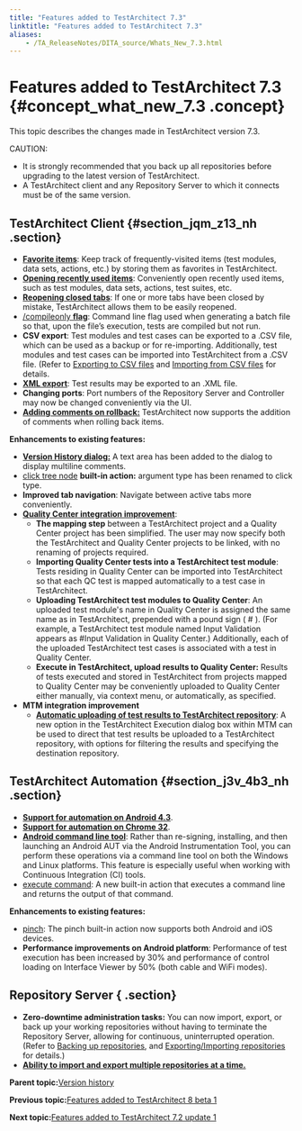 ```yaml
--- 
title: "Features added to TestArchitect 7.3"
linktitle: "Features added to TestArchitect 7.3"
aliases: 
    - /TA_ReleaseNotes/DITA_source/Whats_New_7.3.html
---
```

# Features added to TestArchitect 7.3 {#concept_what_new_7.3 .concept}

This topic describes the changes made in TestArchitect version 7.3.

CAUTION:

-   It is strongly recommended that you back up all repositories before upgrading to the latest version of TestArchitect.
-   A TestArchitect client and any Repository Server to which it connects must be of the same version.

## TestArchitect Client {#section_jqm_z13_nh .section}

-   [**Favorite items**](../../TA_Help/Topics/Favorite_items.html): Keep track of frequently-visited items \(test modules, data sets, actions, etc.\) by storing them as favorites in TestArchitect.
-   [**Opening recently used items**](../../TA_Help/Topics/Opening_recent_items.html): Conveniently open recently used items, such as test modules, data sets, actions, test suites, etc.
-   [**Reopening closed tabs**](../../TA_Help/Topics/Recovering_closed_items.html): If one or more tabs have been closed by mistake, TestArchitect allows them to be easily reopened.
-   [/compileonly **flag**](../../TA_Help/Topics/Test_exec_cmd.html): Command line flag used when generating a batch file so that, upon the file’s execution, tests are compiled but not run.
-   **CSV export**: Test modules and test cases can be exported to a .CSV file, which can be used as a backup or for re-importing. Additionally, test modules and test cases can be imported into TestArchitect from a .CSV file. \(Refer to [Exporting to CSV files](../../TA_Help/Topics/Exporing_to_CSV.html) and [Importing from CSV files](../../TA_Help/Topics/Importing_from_CSV.html) for details.
-   [**XML export**](../../TA_Help/Topics/Test_result_export_XML.html): Test results may be exported to an .XML file.
-   **Changing ports**: Port numbers of the Repository Server and Controller may now be changed conveniently via the UI.
-   [**Adding comments on rollback:**](../../TA_Help/Topics/Project_items_revision_roll_back.html) TestArchitect now supports the addition of comments when rolling back items.


**Enhancements to existing features:**

-   [**Version History dialog:**](../../TA_Help/Topics/Project_items_history.html) A text area has been added to the dialog to display multiline comments.
-   [click tree node](../../TA_Automation/Topics/bia_click_tree_node.html) **built-in action:** argument type has been renamed to click type.
-   **Improved tab navigation**: Navigate between active tabs more conveniently.
-   [**Quality Center integration improvement**](../../TA_Help/Topics/Integration_QC_intro.html):
    -   **The mapping step** between a TestArchitect project and a Quality Center project has been simplified. The user may now specify both the TestArchitect and Quality Center projects to be linked, with no renaming of projects required.
    -   **Importing Quality Center tests into a TestArchitect test module**: Tests residing in Quality Center can be imported into TestArchitect so that each QC test is mapped automatically to a test case in TestArchitect.
    -   **Uploading TestArchitect test modules to Quality Center**: An uploaded test module's name in Quality Center is assigned the same name as in TestArchitect, prepended with a pound sign \( \# \). \(For example, a TestArchitect test module named Input Validation appears as \#Input Validation in Quality Center.\) Additionally, each of the uploaded TestArchitect test cases is associated with a test in Quality Center.
    -   **Execute in TestArchitect, upload results to Quality Center:** Results of tests executed and stored in TestArchitect from projects mapped to Quality Center may be conveniently uploaded to Quality Center either manually, via context menu, or automatically, as specified.
-   **MTM integration improvement**
    -   [**Automatic uploading of test results to TestArchitect repository**](../../TA_Help/Topics/Integration_MTM_running_test_cases.html): A new option in the TestArchitect Execution dialog box within MTM can be used to direct that test results be uploaded to a TestArchitect repository, with options for filtering the results and specifying the destination repository.

## TestArchitect Automation {#section_j3v_4b3_nh .section}

-   [**Support for automation on Android 4.3**](../../Android/Topics/Android_Automation_begin.html).
-   [**Support for automation on Chrome 32**](../../TA_Automation/Topics/Web_automation.html).
-   [**Android command line tool**](../../Android/Topics/Android_command_line_tool.html): Rather than re-signing, installing, and then launching an Android AUT via the Android Instrumentation Tool, you can perform these operations via a command line tool on both the Windows and Linux platforms. This feature is especially useful when working with Continuous Integration \(CI\) tools.
-   [execute command](../../TA_Automation/Topics/bia_execute_command.html): A new built-in action that executes a command line and returns the output of that command.

**Enhancements to existing features:**

-   [pinch](../../TA_Automation/Topics/bia_iOS_pinch.html): The pinch built-in action now supports both Android and iOS devices.
-   **Performance improvements on Android platform**: Performance of test execution has been increased by 30% and performance of control loading on Interface Viewer by 50% \(both cable and WiFi modes\).

## Repository Server { .section}

-   **Zero-downtime administration tasks:** You can now import, export, or back up your working repositories without having to terminate the Repository Server, allowing for continuous, uninterrupted operation. \(Refer to [Backing up repositories](../../TA_Administration/Topics/Repo_server_management_bk.html), and [Exporting/Importing repositories](../../TA_Administration/Topics/adm_Exporting_import_repository.html) for details.\)
-   [**Ability to import and export multiple repositories at a time.**](../../TA_Administration/Topics/adm_Exporting_import_repository.html)

**Parent topic:**[Version history](../../TA_ReleaseNotes/DITA_source/Version_History.html)

**Previous topic:**[Features added to TestArchitect 8 beta 1](../../TA_ReleaseNotes/DITA_source/Whats_New_8.0_beta_1.html)

**Next topic:**[Features added to TestArchitect 7.2 update 1](../../TA_ReleaseNotes/DITA_source/Whats_New_7.2_update_1.html)

